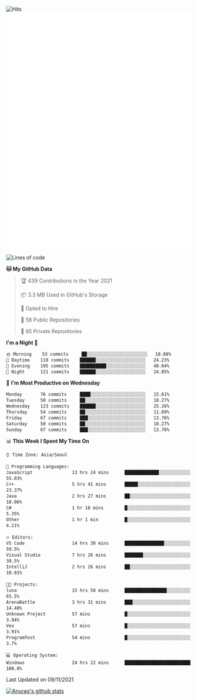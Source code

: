 ![Hits](https://hits.seeyoufarm.com/api/count/incr/badge.svg?url=https%3A%2F%2Fgithub.com%2Fkokose1234&count_bg=%2379C83D&title_bg=%23555555&icon=apple.svg&icon_color=%23E7E7E7&title=hits&edge_flat=false)
<br/>
![Metrics](https://github.com/kokose1234/kokose1234/blob/main/github-metrics.svg)

<!--START_SECTION:waka-->
![Lines of code](https://img.shields.io/badge/From%20Hello%20World%20I%27ve%20Written-11.5%20million%20lines%20of%20code-blue)

**🐱 My GitHub Data** 

> 🏆 439 Contributions in the Year 2021
 > 
> 📦 3.3 MB Used in GitHub's Storage 
 > 
> 💼 Opted to Hire
 > 
> 📜 58 Public Repositories 
 > 
> 🔑 85 Private Repositories  
 > 
**I'm a Night 🦉** 

```text
🌞 Morning    53 commits     ██░░░░░░░░░░░░░░░░░░░░░░░   10.88% 
🌆 Daytime    118 commits    ██████░░░░░░░░░░░░░░░░░░░   24.23% 
🌃 Evening    195 commits    ██████████░░░░░░░░░░░░░░░   40.04% 
🌙 Night      121 commits    ██████░░░░░░░░░░░░░░░░░░░   24.85%

```
📅 **I'm Most Productive on Wednesday** 

```text
Monday       76 commits     ████░░░░░░░░░░░░░░░░░░░░░   15.61% 
Tuesday      50 commits     ██░░░░░░░░░░░░░░░░░░░░░░░   10.27% 
Wednesday    123 commits    ██████░░░░░░░░░░░░░░░░░░░   25.26% 
Thursday     54 commits     ██░░░░░░░░░░░░░░░░░░░░░░░   11.09% 
Friday       67 commits     ███░░░░░░░░░░░░░░░░░░░░░░   13.76% 
Saturday     50 commits     ██░░░░░░░░░░░░░░░░░░░░░░░   10.27% 
Sunday       67 commits     ███░░░░░░░░░░░░░░░░░░░░░░   13.76%

```


📊 **This Week I Spent My Time On** 

```text
⌚︎ Time Zone: Asia/Seoul

💬 Programming Languages: 
JavaScript               13 hrs 24 mins      █████████████░░░░░░░░░░░░   55.03% 
C++                      5 hrs 41 mins       █████░░░░░░░░░░░░░░░░░░░░   23.37% 
Java                     2 hrs 27 mins       ██░░░░░░░░░░░░░░░░░░░░░░░   10.06% 
C#                       1 hr 18 mins        █░░░░░░░░░░░░░░░░░░░░░░░░   5.35% 
Other                    1 hr 1 min          █░░░░░░░░░░░░░░░░░░░░░░░░   4.21%

🔥 Editors: 
VS Code                  14 hrs 30 mins      ███████████████░░░░░░░░░░   59.5% 
Visual Studio            7 hrs 26 mins       ███████░░░░░░░░░░░░░░░░░░   30.5% 
IntelliJ                 2 hrs 26 mins       ██░░░░░░░░░░░░░░░░░░░░░░░   10.01%

🐱‍💻 Projects: 
luna                     15 hrs 58 mins      ████████████████░░░░░░░░░   65.5% 
ArenaBattle              3 hrs 31 mins       ███░░░░░░░░░░░░░░░░░░░░░░   14.48% 
Unknown Project          57 mins             █░░░░░░░░░░░░░░░░░░░░░░░░   3.94% 
Vex                      57 mins             █░░░░░░░░░░░░░░░░░░░░░░░░   3.91% 
ProgramTest              54 mins             █░░░░░░░░░░░░░░░░░░░░░░░░   3.7%

💻 Operating System: 
Windows                  24 hrs 22 mins      █████████████████████████   100.0%

```


 Last Updated on 09/11/2021
<!--END_SECTION:waka-->

[![Anurag's github stats](https://github-readme-stats.vercel.app/api?username=kokose1234&theme=dracula)](https://github.com/anuraghazra/github-readme-stats)



	

